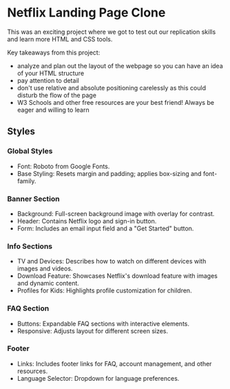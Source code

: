 
# Netflix Landing Page Clone

This was an exciting project where we got to test out our replication skills and learn more HTML and CSS tools.

Key takeaways from this project:
- analyze and plan out the layout of the webpage so you can have an idea of your HTML structure
- pay attention to detail
- don't use relative and absolute positioning carelessly as this could disturb the flow of the page
- W3 Schools and other free resources are your best friend! Always be eager and willing to learn


## Styles

### Global Styles

- Font: Roboto from Google Fonts.
- Base Styling: Resets margin and padding; applies box-sizing and font-family.

### Banner Section
- Background: Full-screen background image with overlay for contrast.
- Header: Contains Netflix logo and sign-in button.
- Form: Includes an email input field and a "Get Started" button.

### Info Sections
- TV and Devices: Describes how to watch on different devices with images and videos.
- Download Feature: Showcases Netflix's download feature with images and dynamic content.
- Profiles for Kids: Highlights profile customization for children.

### FAQ Section
- Buttons: Expandable FAQ sections with interactive elements.
- Responsive: Adjusts layout for different screen sizes.

### Footer
- Links: Includes footer links for FAQ, account management, and other resources.
- Language Selector: Dropdown for language preferences.




